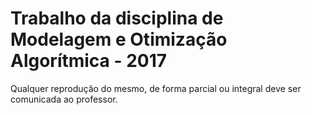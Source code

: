 # Trabalho da disciplina de Modelagem e Otimização Algorítmica - 2017
Qualquer reprodução do mesmo, de forma parcial ou integral deve ser comunicada ao professor.
